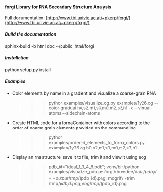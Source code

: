 #### forgi Library for RNA Secondary Structure Analysis ####

Full documentation: [http://www.tbi.univie.ac.at/~pkerp/forgi/](http://www.tbi.univie.ac.at/~pkerp/forgi/)

##### Build the documentation #####

sphinx-build -b html doc ~/public_html/forgi

##### Installation #####

python setup.py install

##### Examples #####

* Color elements by name in a gradient and visualize a coarse-grain RNA

  >>> python examples/visualize_cg.py examples/1y26.cg --color-gradual h0,s2,m1,s0,m0,m2,s3,h1 -x --virtual-atoms --sidechain-atoms

* Create HTML code for a fornaContainer with colors according to the order of coarse grain elements provided on the commandline

  >>> python examples/ordered_elements_to_forna_colors.py examples/1y26.cg h0,s2,m1,s0,m0,m2,s3,h1

* Display an rna structure, save it to file, trim it and view it using eog

  >>> pdb_id="ideal_1_3_4_6.pdb"; venv/bin/python examples/visualize_pdb.py forgi/threedee/data/${pdb_id} --output /tmp/${pdb_id}.png; mogrify -trim /tmp/${pdb_id}.png; eog /tmp/${pdb_id}.png

